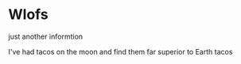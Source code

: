# Wlofs
just another informtion

I've had tacos on the moon and find them far superior to Earth tacos
